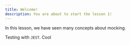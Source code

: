 ```yaml
---
title: Welcome!
description: You are about to start the lesson 1!
---
```


In this lesson, we have seen many concepts about mocking.

Testing with `JEST`. Cool
